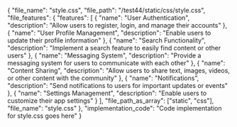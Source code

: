 {
  "file_name": "style.css",
  "file_path": "/test44/static/css/style.css",
  "file_features": {
    "features": [
      {
        "name": "User Authentication",
        "description": "Allow users to register, login, and manage their accounts"
      },
      {
        "name": "User Profile Management",
        "description": "Enable users to update their profile information"
      },
      {
        "name": "Search Functionality",
        "description": "Implement a search feature to easily find content or other users"
      },
      {
        "name": "Messaging System",
        "description": "Provide a messaging system for users to communicate with each other"
      },
      {
        "name": "Content Sharing",
        "description": "Allow users to share text, images, videos, or other content with the community"
      },
      {
        "name": "Notifications",
        "description": "Send notifications to users for important updates or events"
      },
      {
        "name": "Settings Management",
        "description": "Enable users to customize their app settings"
      }
    ],
    "file_path_as_array": ["static", "css"],
    "file_name": "style.css"
  },
  "implementation_code": "Code implementation for style.css goes here"
}